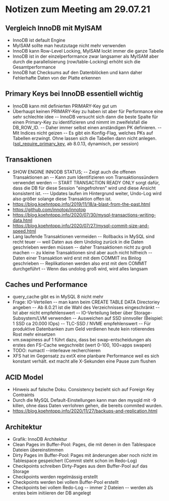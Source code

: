 # Notizen zum Meeting am 29.07.21

## Vergleich InnoDB mit MyISAM

- InnoDB ist default Engine
- MyISAM sollte man heutzutage nicht mehr verwenden
- InnoDB kann Row-Level Locking, MyISAM lockt immer die ganze Tabelle
- InnoDB ist in der einzelperformance zwar langsamer als MyISAM aber durch die parallelisierung (row/table-Locking) erhöht sich die Gesamtperformance
- InnoDB hat Checksums auf den Datenblöcken und kann daher Fehlerhafte Daten von der Platte erkennen

## Primary Keys bei InnoDB essentiell wichtig
- InnoDB kann mit definierten PRIMARY-Key gut um
- Überhaupt keinen PRIMARY-Key zu haben ist aber für Performance eine sehr schlechte idee
-- InnoDB versucht sich dann die beste Spalte für einen Primary-Key zu identifizieren und nimmt im zweifelsfall die DB_ROW_ID.
-- Daher immer selbst einen anständigen PK definieren.
-- Mit Indices nicht geizen
-- Es gibt ein Konfig-Flag, welches PKs auf Tabellen erzwingt. Ohne lassen sich die Tabellen dann nicht anlegen. ([sql_require_primary_key](https://dev.mysql.com/doc/refman/8.0/en/server-system-variables.html#sysvar_sql_require_primary_key), ab 8.0.13, dynamisch, per session)

## Transaktionen
- SHOW ENGINE INNODB STATUS;
-- Zeigt auch die offenen Transaktionen an
-- Kann zum Identifizieren von Transaktionssündern verwendet werden
-- START TRANSACTION READY ONLY sorgt dafür, dass die DB für diese Session "eingefrohren" wird und diese Ansicht konsistent ist.
--- Updates laufen im Hintergrund weiter, Undo-Log wird also größer solange diese Transaktion offen ist.
- https://blog.koehntopp.info/2019/11/18/a-blast-from-the-past.html
- https://github.com/innotop/innotop
- https://blog.koehntopp.info/2020/07/30/mysql-transactions-writing-data.html
- https://blog.koehntopp.info/2020/07/27/mysql-commit-size-and-speed.html
- Lang laufende Transaktionen vermeiden
-- Rollbacks in MySQL sind recht teuer
-- weil Daten aus dem Undolog zurück in die Daten geschrieben werden müssen
-- daher Transaktionen nicht zu groß machen
-- zu kleine Transaktionen sind aber auch nicht hilfreich
-- Daten einer Transaktion wird erst mit dem COMMIT ins Binlog geschrieben
-- Replikationen werden also erst mit dem COMMIT durchgeführt
-- Wenn das undolog groß wird, wird alles langsam

## Caches und Performance
- query_cache gibt es in MySQL 8 nicht mehr
- Frage: IO-Verteilen
-- man kann beim CREATE TABLE DATA Directoriey angeben
-- Ab 8.0.21 ist die Wahl des Verzeichnisses eingeschränkt
-- Ist aber nicht empfehlenswert
-- IO-Verteilung lieber über Storage-Subsystem/LVM verwenden
-- Ausweichen auf SSD sinnvoller (Beispiel: 1 SSD ca 20.000 IOps)
-- TLC-SSD / NVME empfehlenswert
-- Für produktive Datenbanken zum Geld verdienen heute kein rotierendes Rost mehr einsetzen
- vm.swapiness auf 1 führt dazu, dass bei swap-entscheidungen als erstes den FS-Cache wegschreibt (wert 0-100, 100=apps swapen)
- TODO: numactl --interleave recherchieren
- XFS hat im Gegensatz zu extX eine planbare Performance weil es sich konstant verhält. ext macht alle X-Sekunden eine Pause zum flushen

## ACID Model
- Hinweis auf falsche Doku. Consistency bezieht sich auf Foreign Key Contraints
- Durch die MySQL Default-Einstellungen kann man den mysqld mit -9 killen, ohne dass Daten verrlohren gehen, die bereits commited wurden.
- https://blog.koehntopp.info/2020/11/27/backups-and-replication.html

## Architektur
- Grafik: InnoDB Architektur
- Clean Pages im Buffer-Pool: Pages, die mit denen in den Tablespace Dateien übereinstimmen
- Dirty Pages im Buffer-Pool: Pages mit änderungen aber noch nicht im Tablespace gespeichert (Commit steht schon im Redo-Log)
- Checkpoints schreiben Dirty-Pages aus dem Buffer-Pool auf das Storage
- Checkpoints werden regelmässig erstellt
- Checkpoints werden bei vollem Buffer-Pool erstellt
- Checkpoints bei vollem Redo-Log
-- immer 2 Dateien
-- werden als erstes beim initiieren der DB angelegt


